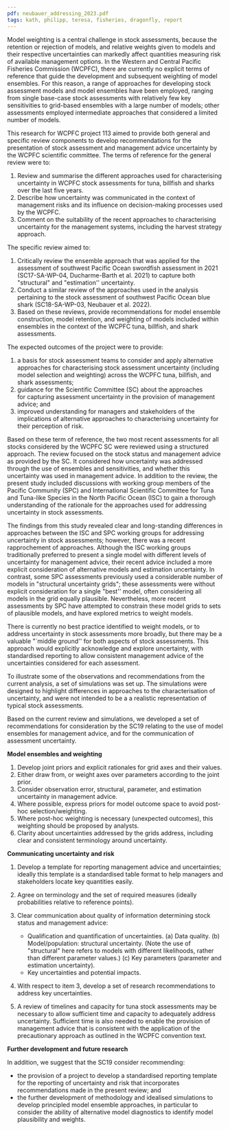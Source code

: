 ```yaml
---
pdf: neubauer_addressing_2023.pdf
tags: kath, philipp, teresa, fisheries, dragonfly, report
---
```

Model weighting is a central challenge in stock assessments, because
 the retention
or rejection of models, and relative weights given to models
and their respective uncertainties can markedly affect quantities
measuring risk of available management options. In the 
Western and Central Pacific Fisheries Commission (WCPFC), 
there are currently no explicit terms of reference that guide the
development and subsequent weighting of model ensembles. 
For this reason,
a range of approaches for developing stock assessment models and model
ensembles have been employed, ranging from single base-case stock
assessments with relatively few key sensitivities to grid-based
ensembles with a large number of models; other assessments employed
intermediate approaches that considered a limited number of models.


This research for WCPFC project 113 aimed to provide both general 
and specific
review components to develop recommendations for the
presentation of stock assessment and management advice uncertainty by
the WCPFC scientific committee. The terms of reference for the general
review were to:


1.	Review and summarise the different approaches used for characterising 
uncertainty in WCPFC stock assessments for tuna, billfish and sharks 
over the last five years.
2.	Describe how uncertainty was communicated in the context of management risks 
and its influence on decision-making processes used by the WCPFC.
3.	Comment on the suitability of the recent approaches to characterising uncertainty 
for the management systems, including the harvest strategy approach.  


The specific review aimed to:


1.  Critically review the ensemble approach that was applied for the
assessment of southwest Pacific Ocean swordfish assessment in 2021
(SC17-SA-WP-04, Ducharme-Barth et al. 2021)
 to capture both "structural" and
"estimation'' uncertainty.
2.  Conduct a similar review of the approaches used in the analysis pertaining 
to the stock assessment  of southwest Pacific Ocean blue shark (SC18-SA-WP-03,
Neubauer et al. 2022).  
3.  Based on these reviews, provide recommendations for model 
ensemble construction, model retention, and weighting of models included 
within ensembles in the context of the WCPFC tuna, billfish, and shark assessments.


The expected outcomes of the project were to provide:

1.  a basis for stock assessment teams to consider and apply
 alternative approaches for characterising stock assessment uncertainty
  (including model selection and weighting) across the WCPFC tuna, billfish, 
  and shark assessments;  
2.  guidance for the Scientific Committee (SC) about the approaches   
for capturing assessment uncertainty in the provision of management advice; and
3.  improved understanding for managers and stakeholders of the 
implications of alternative approaches to characterising uncertainty 
for their perception of risk.


Based on these term of reference, the two most recent assessments for
all stocks considered by the WCPFC SC were reviewed using a structured
approach. The review focused on the stock status and management advice
as provided by the SC. It considered how uncertainty was addressed through
the use of ensembles and sensitivities, and whether this uncertainty was 
 used in management advice. In addition to the review, the
present study included  discussions with working group members of the Pacific 
Community (SPC)  and International Scientific Committee for Tuna and Tuna-like 
Species in the North Pacific Ocean (ISC)  to 
gain a thorough understanding of the rationale for the approaches used
for addressing uncertainty in stock assessments.

The findings from this study revealed 
clear and long-standing differences in approaches
between the ISC and SPC working groups for addressing 
uncertainty in stock assessments; however, there was a recent 
rapprochement of approaches. Although the ISC working groups 
 traditionally preferred to
present a single model with different levels of uncertainty for
management advice, their recent advice 
included a more explicit consideration of alternative models and
estimation uncertainty. In contrast, some SPC assessments previously
used a  considerable number of models in 
"structural uncertainty
grids"; these assessments were without explicit consideration 
for a single "best'' model, often
considering all models in the grid equally plausible. Nevertheless, more
recent assessments by SPC have attempted to constrain these model grids to
sets of plausible models, and have explored metrics to weight models.

There is currently no best practice identified to weight models,
or to address uncertainty in stock assessments more broadly, but there may
be a valuable "`middle ground'' for both aspects of stock assessments.
This approach would explicitly acknowledge and explore uncertainty,
with standardised reporting to allow 
consistent management advice of the uncertainties
considered for each assessment. 

To illustrate some of the observations and recommendations from 
the current analysis, a set of simulations was set up.  The simulations
were designed to highlight differences in approaches to the characterisation
of uncertainty, and were not intended to be a 
 a realistic representation of typical stock assessments.

Based on the current review and simulations, we developed a set of
recommendations for consideration by the SC19 
relating to the use of model ensembles for management
advice, and for the communication of assessment uncertainty.
 
**Model ensembles and weighting**

1.  Develop joint priors and explicit rationales for grid axes and their values.
2.  Either draw from, or weight axes over parameters according
  to the joint prior.
3.  Consider  observation error, structural, parameter, and estimation uncertainty in
management advice.
4.  Where possible, express priors for model outcome space to avoid
post-hoc selection/weighting.
5.  Where post-hoc weighting is necessary (unexpected outcomes), this 
weighting should be proposed by analysts.
6.  Clarity about uncertainties addressed by the grids address, including clear and
consistent terminology around uncertainty.  

**Communicating uncertainty and risk**

1.  Develop a template for reporting management advice and
uncertainties; ideally this template is a standardised table format to help managers
and stakeholders locate key quantities easily.
2.  Agree on terminology and the set of required measures
 (ideally probabilities relative to reference points).
3.  Clear communication about quality of information determining stock status
  and management advice:
     
      * Qualification and quantification of uncertainties.
         (a) 	Data quality. 
         (b) 	Model/population: structural uncertainty. (Note the use of "structural" 
  here refers to models with different likelihoods, rather than different 
  parameter values.)
          (c) 	Key parameters (parameter and estimation uncertainty).
    * Key uncertainties and potential impacts.

4.  With respect to item 3, 
develop a set of research recommendations 
to address key uncertainties.
5.	A review of timelines and capacity for tuna stock assessments may
be necessary to allow sufficient time and capacity to adequately
address uncertainty. Sufficient time is also needed to enable the provision of 
management advice that is
consistent with the application of the precautionary approach as
outlined in the WCPFC convention text.  


**Further development and future research**

In addition, we suggest that the SC19 consider recommending:

- the provision of a project to develop a standardised reporting
template for the reporting of uncertainty and risk that incorporates
recommendations made in the present review; and
- the further development of methodology and idealised simulations 
to develop
principled model ensemble approaches, in particular to consider the
ability of alternative model diagnostics to identify model
plausibility and weights. 
